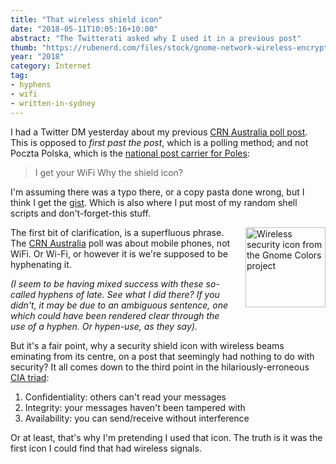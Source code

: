 ```yaml
---
title: "That wireless shield icon"
date: "2018-05-11T10:05:16+10:00"
abstract: "The Twitterati asked why I used it in a previous post"
thumb: "https://rubenerd.com/files/stock/gnome-network-wireless-encrypted.svg"
year: "2018"
category: Internet
tag:
- hyphens
- wifi
- written-in-sydney
---
```

I had a Twitter DM yesterday about my previous [CRN Australia poll post]. This is opposed to *first past the post*, which is a polling method; and not Poczta Polska, which is the [national post carrier for Poles]\:

> I get your WiFi Why the shield icon?

I'm assuming there was a typo there, or a copy pasta done wrong, but I think I get the [gist]. Which is also where I put most of my random shell scripts and don't-forget-this stuff.

<p><img src="https://rubenerd.com/files/stock/gnome-network-wireless-encrypted.svg" alt="Wireless security icon from the Gnome Colors project" style="width:128px; height:128px; float:right; margin:0 0 1em 1em" /></p>

The first bit of clarification, is a superfluous phrase. The [CRN Australia] poll was about mobile phones, not WiFi. Or Wi-Fi, or however it is we're supposed to be hyphenating it.

*(I seem to be having mixed success with these so-called hyphens of late. See what I did there? If you didn't, it may be due to an ambiguous sentence, one which could have been rendered clear through the use of a hyphen. Or hypen-use, as they say).*

But it's a fair point, why a security shield icon with wireless beams eminating from its centre, on a post that seemingly had nothing to do with security? It all comes down to the third point in the hilariously-erroneous [CIA triad]:

1. Confidentiality: others can't read your messages
2. Integrity: your messages haven't been tampered with
3. Availability: you can send/receive without interference

Or at least, that's why I'm pretending I used that icon. The truth is it was the first icon I could find that had wireless signals.

[CIA triad]: https://www.techrepublic.com/blog/it-security/the-cia-triad/ "TechRepublic on the CIA triad"
[CRN Australia poll post]: https://rubenerd.com/crn-mobile-network-outage-poll/ "CRN mobile network outage poll"
[gist]: https://gist.github.com/rubenerd "My GitHub Gists"
[CRN Australia]: https://www.crn.com.au/
[national post carrier for Poles]: https://polish-post.pl/ "Poczta Polska"


